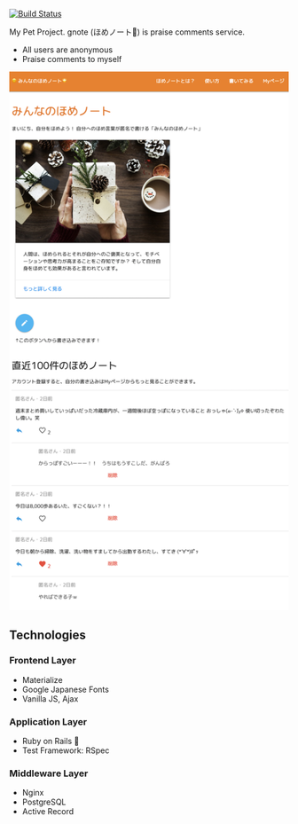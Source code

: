 [![Build Status](https://travis-ci.org/256hax/ujull-gnote.svg?branch=master)](https://travis-ci.org/256hax/ujull-gnote)

My Pet Project. gnote (ほめノート📔) is praise comments service.
- All users are anonymous
- Praise comments to myself

![ほめノート](https://raw.githubusercontent.com/256hax/ujull-gnote/master/docs/gnote-screentshot.png)

## Technologies
### Frontend Layer
- Materialize
- Google Japanese Fonts
- Vanilla JS, Ajax

### Application Layer
- Ruby on Rails 💎
- Test Framework: RSpec

### Middleware Layer
- Nginx
- PostgreSQL
- Active Record
